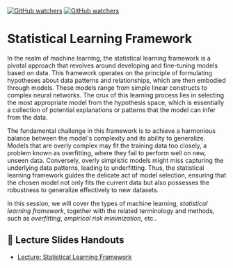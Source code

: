 [![GitHub watchers](https://img.shields.io/badge/tulip--lab-Statistical--Machine--Learning-brightgreen)](../README.md)
[![GitHub watchers](https://img.shields.io/badge/Module-Statistical--Learning--Framework-orange)](README.md)

# Statistical Learning Framework

In the realm of machine learning, the statistical learning framework is a pivotal approach that revolves around developing and fine-tuning models based on data. This framework operates on the principle of formulating hypotheses about data patterns and relationships, which are then embodied through models. These models range from simple linear constructs to complex neural networks. The crux of this learning process lies in selecting the most appropriate model from the hypothesis space, which is essentially a collection of potential explanations or patterns that the model can infer from the data.

The fundamental challenge in this framework is to achieve a harmonious balance between the model's complexity and its ability to generalize. Models that are overly complex may fit the training data too closely, a problem known as overfitting, where they fail to perform well on new, unseen data. Conversely, overly simplistic models might miss capturing the underlying data patterns, leading to underfitting. Thus, the statistical learning framework guides the delicate act of model selection, ensuring that the chosen model not only fits the current data but also possesses the robustness to generalize effectively to new datasets.

In this session, we will cover the types of machine learning, *statistical learning framework*, together with the related terminology and methods, such as *overfitting*, *empirical risk minimization*, etc.. 


## :notebook_with_decorative_cover: Lecture Slides Handouts

- [Lecture: Statistical Learning Framework](https://github.com/tulip-lab/handouts/blob/main/SML/FLIP11.pdf) 

